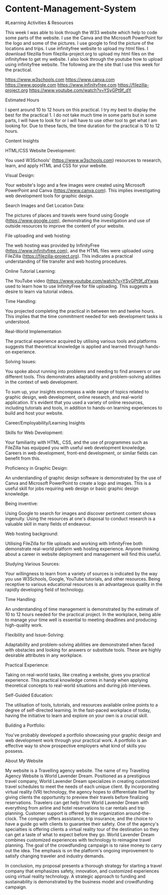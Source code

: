 # Content-Management-System
#Learning Activities & Resources

This week I was able to look through the W33 website which help to code some parts of the website. I use the Canva and the Microsoft PowerPoint for the logo and some of the pictures. I use google to find the picture of the locations and trips. I use infinityfree website to upload my html files. I download filezilla from filezilla-project.org to upload my html files on the infinityfree to get my website. I also look through the youtube how to upload using infinityfree website. The following are the site that I use this week for the practical. 

https://www.w3schools.com
https://www.canva.com
https://www.google.com
https://www.infinityfree.com
https://filezilla-project.org
https://www.youtube.com/watch?v=YSyGPt9f_dY

Estimated Hours

I spent around 10 to 12 hours on this practical. I try my best to display the best for the practical 1. I do not take much time in some parts but in some parts, I will have to look for or I will have to use other tool to get what I am looking for. Due to these facts, the time duration for the practical is 10 to 12 hours.

Content Insights

HTML/CSS Website Development:

You used W3Schools' (https://www.w3schools.com) resources to research, learn, and apply HTML and CSS for your website.

Visual Design:

Your website's logo and a few images were created using Microsoft PowerPoint and Canva (https://www.canva.com). This implies investigating web development tools for graphic design.

Search Images and Get Location Data:

The pictures of places and travels were found using Google (https://www.google.com), demonstrating the investigation and use of outside resources to improve the content of your website.

File uploading and web hosting:

The web hosting was provided by InfinityFree (https://www.infinityfree.com), and the HTML files were uploaded using FileZilla (https://filezilla-project.org). This indicates a practical understanding of file transfer and web hosting procedures.

Online Tutorial Learning:

The YouTube video (https://www.youtube.com/watch?v=YSyGPt9f_dYwas used to learn how to use InfinityFree for file uploading. This suggests a desire to learn via tutorial videos.

Time Handling:

You projected completing the practical in between ten and twelve hours. This implies that the time commitment needed for web development tasks is understood.

Real-World Implementation

The practical experience acquired by utilising various tools and platforms suggests that theoretical knowledge is applied and learned through hands-on experience.

Solving Issues:

You spoke about running into problems and needing to find answers or use different tools. This demonstrates adaptability and problem-solving abilities in the context of web development.

To sum up, your insights encompass a wide range of topics related to graphic design, web development, online research, and real-world application. It's evident that you used a variety of online resources, including tutorials and tools, in addition to hands-on learning experiences to build and host your website.

Career/Employability/Learning Insights

Skills for Web Development:

Your familiarity with HTML, CSS, and the use of programmes such as FileZilla has equipped you with useful web development knowledge. Careers in web development, front-end development, or similar fields can benefit from this.

Proficiency in Graphic Design:

An understanding of graphic design software is demonstrated by the use of Canva and Microsoft PowerPoint to create a logo and images. This is a useful skill for jobs requiring web design or basic graphic design knowledge.

Being inventive:

Using Google to search for images and discover pertinent content shows ingenuity. Using the resources at one's disposal to conduct research is a valuable skill in many fields of endeavour.

Web hosting background:

Utilising FileZilla for file uploads and working with InfinityFree both demonstrate real-world platform web hosting experience. Anyone thinking about a career in website deployment and management will find this useful.

Studying Various Sources:

Your willingness to learn from a variety of sources is indicated by the way you use W3Schools, Google, YouTube tutorials, and other resources. Being receptive to various educational resources is an advantageous quality in the rapidly developing field of technology.

Time Handling:

An understanding of time management is demonstrated by the estimate of 10 to 12 hours needed for the practical project. In the workplace, being able to manage your time well is essential to meeting deadlines and producing high-quality work.

Flexibility and Issue-Solving:

Adaptability and problem-solving abilities are demonstrated when faced with obstacles and looking for answers or substitute tools. These are highly desirable attributes in any workplace.

Practical Experience:

Taking on real-world tasks, like creating a website, gives you practical experience. This practical knowledge comes in handy when applying theoretical concepts to real-world situations and during job interviews.

Self-Guided Education:

The utilisation of tools, tutorials, and resources available online points to a degree of self-directed learning. In the fast-paced workplace of today, having the initiative to learn and explore on your own is a crucial skill.

Building a Portfolio:

You've probably developed a portfolio showcasing your graphic design and web development work through your practical work. A portfolio is an effective way to show prospective employers what kind of skills you possess.

About My Website

My website is a Travelling agency website. The name of my Travelling Agency Website is World Lavender Dream. Positioned as a prestigious travel company, World Lavender Dream specializes in creating customized travel schedules to meet the needs of each unique client. By incorporating virtual reality (VR) technology, the agency hopes to differentiate itself by giving clients the opportunity to preview their travels before finalizing reservations. Travelers can get help from World Lavender Dream with everything from airline and hotel reservations to car rentals and trip planning. Customer support is offered by the organization around-the-clock. The company offers assistance, trip insurance, and the choice to have a guide go with clients to guarantee their safety. One of the agency's specialties is offering clients a virtual reality tour of the destination so they can get a taste of what to expect before they go. World Lavender Dream combines customized experiences with technology to reimagine travel planning. The goal of the crowdfunding campaign is to raise money to carry out the idea. The emphasis is on the platform's ongoing improvement to satisfy changing traveler and industry demands.





In conclusion, my proposal presents a thorough strategy for starting a travel company that emphasizes safety, innovation, and customized experiences using virtual reality technology. A strategic approach to funding and sustainability is demonstrated by the business model and crowdfunding campaign.

